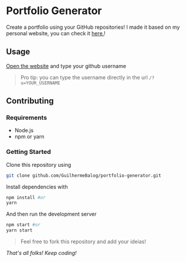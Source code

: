 # Portfolio Generator

Create a portfolio using your GitHub repositories!
I made it based on my personal website, you can check it [here.](https://guilhermebalog.ga)!

## Usage

[Open the website](https://guilhermebalog.ga/portfolio-generator/) and type your github username

> Pro tip: you can type the username directly in the url `/?u=YOUR_USERNAME`

## Contributing

### Requirements

- Node.js
- npm or yarn

### Getting Started

Clone this repository using

```bash
git clone github.com/GuilhermeBalog/portfolio-generator.git
```

Install dependencies with

```bash
npm install #or
yarn
```

And then run the development server

```bash
npm start #or
yarn start
```
> Feel free to fork this repository and add your ideias!

*That's all folks! Keep coding!*
